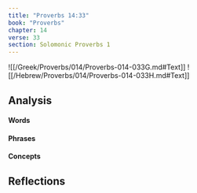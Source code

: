 ```yaml
---
title: "Proverbs 14:33"
book: "Proverbs"
chapter: 14
verse: 33
section: Solomonic Proverbs 1
---
```

![[/Greek/Proverbs/014/Proverbs-014-033G.md#Text]]
![[/Hebrew/Proverbs/014/Proverbs-014-033H.md#Text]]

## Analysis

#### Words

#### Phrases

#### Concepts

## Reflections
